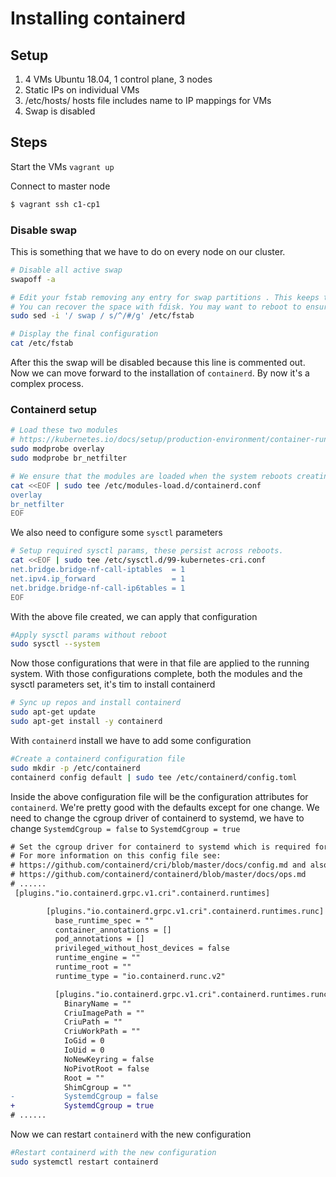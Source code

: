 # Installing containerd

## Setup

1. 4 VMs Ubuntu 18.04, 1 control plane, 3 nodes
2. Static IPs on individual VMs
3. /etc/hosts/ hosts file includes name to IP mappings for VMs
4. Swap is disabled

## Steps

Start the VMs `vagrant up`

Connect to master node

```bash
$ vagrant ssh c1-cp1
```

### Disable swap

This is something that we have to do on every node on our cluster.

```bash
# Disable all active swap
swapoff -a

# Edit your fstab removing any entry for swap partitions . This keeps the swap off during reboot
# You can recover the space with fdisk. You may want to reboot to ensure your config is ok.
sudo sed -i '/ swap / s/^/#/g' /etc/fstab

# Display the final configuration
cat /etc/fstab
```

After this the swap will be disabled because this line is commented out. Now we can move forward to the installation of `containerd`. By now it's a complex process.

### Containerd setup

```bash
# Load these two modules
# https://kubernetes.io/docs/setup/production-environment/container-runtimes/
sudo modprobe overlay
sudo modprobe br_netfilter

# We ensure that the modules are loaded when the system reboots creating next file
cat <<EOF | sudo tee /etc/modules-load.d/containerd.conf
overlay
br_netfilter
EOF
```

We also need to configure some `sysctl` parameters

```bash
# Setup required sysctl params, these persist across reboots.
cat <<EOF | sudo tee /etc/sysctl.d/99-kubernetes-cri.conf
net.bridge.bridge-nf-call-iptables  = 1
net.ipv4.ip_forward                 = 1
net.bridge.bridge-nf-call-ip6tables = 1
EOF
```

With the above file created, we can apply that configuration

```bash
#Apply sysctl params without reboot
sudo sysctl --system
```

Now those configurations that were in that file are applied to the running system. With those configurations complete, both the modules and the sysctl parameters set, it's tim to install containerd

```bash
# Sync up repos and install containerd
sudo apt-get update
sudo apt-get install -y containerd
```

With `containerd` install we have to add some configuration

```bash
#Create a containerd configuration file
sudo mkdir -p /etc/containerd
containerd config default | sudo tee /etc/containerd/config.toml
```

Inside the above configuration file will be the configuration attributes for `containerd`. We're pretty good with the defaults except for one change. We need to change the cgroup driver of containerd to systemd, we have to change `SystemdCgroup = false` to `SystemdCgroup = true`

```diff
# Set the cgroup driver for containerd to systemd which is required for the kubelet.
# For more information on this config file see:
# https://github.com/containerd/cri/blob/master/docs/config.md and also
# https://github.com/containerd/containerd/blob/master/docs/ops.md
# ......
 [plugins."io.containerd.grpc.v1.cri".containerd.runtimes]

        [plugins."io.containerd.grpc.v1.cri".containerd.runtimes.runc]
          base_runtime_spec = ""
          container_annotations = []
          pod_annotations = []
          privileged_without_host_devices = false
          runtime_engine = ""
          runtime_root = ""
          runtime_type = "io.containerd.runc.v2"

          [plugins."io.containerd.grpc.v1.cri".containerd.runtimes.runc.options]
            BinaryName = ""
            CriuImagePath = ""
            CriuPath = ""
            CriuWorkPath = ""
            IoGid = 0
            IoUid = 0
            NoNewKeyring = false
            NoPivotRoot = false
            Root = ""
            ShimCgroup = ""
-           SystemdCgroup = false
+           SystemdCgroup = true
# ......
```

Now we can restart `containerd` with the new configuration

```bash
#Restart containerd with the new configuration
sudo systemctl restart containerd
```
